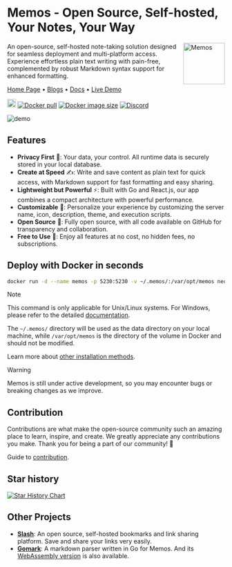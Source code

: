 # Memos - Open Source, Self-hosted, Your Notes, Your Way

<img align="right" height="96px" src="https://www.usememos.com/logo-rounded.png" alt="Memos" />

An open-source, self-hosted note-taking solution designed for seamless deployment and multi-platform access. Experience effortless plain text writing with pain-free, complemented by robust Markdown syntax support for enhanced formatting.

<a href="https://www.usememos.com">Home Page</a> •
<a href="https://www.usememos.com/blog">Blogs</a> •
<a href="https://www.usememos.com/docs">Docs</a> •
<a href="https://demo.usememos.com/">Live Demo</a>

<p>
  <a href="https://deepwiki.com/usememos/memos"><img src="https://devin.ai/assets/deepwiki-badge.png" alt="Ask DeepWiki" height="20"/></a>
  <a href="https://hub.docker.com/r/neosmemo/memos"><img alt="Docker pull" src="https://img.shields.io/docker/pulls/neosmemo/memos.svg"/></a>
  <a href="https://hub.docker.com/r/neosmemo/memos"><img alt="Docker image size" src="https://img.shields.io/docker/image-size/neosmemo/memos?sort=semver"/></a>
  <a href="https://discord.gg/tfPJa4UmAv"><img alt="Discord" src="https://img.shields.io/badge/discord-chat-5865f2?logo=discord&logoColor=f5f5f5" /></a>
</p>

![demo](https://www.usememos.com/demo.png)

## Features

- **Privacy First** 🏡: Your data, your control. All runtime data is securely stored in your local database.
- **Create at Speed** ✍️: Write and save content as plain text for quick access, with Markdown support for fast formatting and easy sharing.
- **Lightweight but Powerful** ⚡: Built with Go and React.js, our app combines a compact architecture with powerful performance.
- **Customizable** 🧩: Personalize your experience by customizing the server name, icon, description, theme, and execution scripts.
- **Open Source** 🦦: Fully open source, with all code available on GitHub for transparency and collaboration.
- **Free to Use** 💸: Enjoy all features at no cost, no hidden fees, no subscriptions.

## Deploy with Docker in seconds

```bash
docker run -d --name memos -p 5230:5230 -v ~/.memos/:/var/opt/memos neosmemo/memos:stable
```

> [!NOTE]
> This command is only applicable for Unix/Linux systems. For Windows, please refer to the detailed [documentation](https://www.usememos.com/docs/install/container-install#docker-on-windows).
>
> The `~/.memos/` directory will be used as the data directory on your local machine, while `/var/opt/memos` is the directory of the volume in Docker and should not be modified.

Learn more about [other installation methods](https://www.usememos.com/docs/install).

> [!WARNING]
> Memos is still under active development, so you may encounter bugs or breaking changes as we improve.

## Contribution

Contributions are what make the open-source community such an amazing place to learn, inspire, and create. We greatly appreciate any contributions you make. Thank you for being a part of our community! 🥰

Guide to [contribution](https://www.usememos.com/docs/contribution/development).

## Star history

[![Star History Chart](https://api.star-history.com/svg?repos=usememos/memos&type=Date)](https://star-history.com/#usememos/memos&Date)

## Other Projects

- [**Slash**](https://github.com/yourselfhosted/slash): An open source, self-hosted bookmarks and link sharing platform. Save and share your links very easily.
- [**Gomark**](https://github.com/usememos/gomark): A markdown parser written in Go for Memos. And its [WebAssembly version](https://github.com/usememos/gomark-wasm) is also available.
